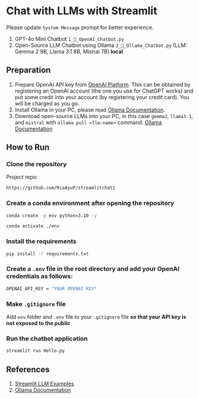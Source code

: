 # Chat with LLMs with Streamlit

Please update `System Message` prompt for better experience.
1. GPT-4o Mini Chatbot `1_🤖_OpenAI_Chatbot.py`
2. Open-Source LLM Chatbot using Ollama `2_🦙_Ollama_Chatbot.py` (LLM: Gemma 2 9B, Llama 3.1 8B, Mistral 7B) **local**

## Preparation
1. Prepare OpenAI API key from [OpenAI Platform](https://platform.openai.com/api-keys). This can be obtained by registering an OpenAI account (the one you use for ChatGPT works) and put some credit into your account (by registering your credit card). You will be charged as you go.
2. Install Ollama in your PC, please read [Ollama Documentation](https://github.com/ollama/ollama).
3. Download open-source LLMs into your PC, in this case `gemma2`, `llama3.1`, and `mistral` with `ollama pull <llm-name>` command. [Ollama Documentation](https://github.com/ollama/ollama)

## How to Run
### Clone the repository
Project repo:
```bash
https://github.com/RiaAyuP/streamlitchat1
```
### Create a conda environment after opening the repository
```bash
conda create -p env python=3.10 -y
```
```bash
conda activate ./env
```

### Install the requirements
```bash
pip install -r requirements.txt
```

### Create a `.env` file in the root directory and add your OpenAI credentials as follows:
```bash
OPENAI_API_KEY = "YOUR OPENAI KEY"
```

### Make `.gitignore` file
Add `env` folder and `.env` file to your `.gitignore` file **so that your API key is not exposed to the public**

### Run the chatbot application
```bash
streamlit run Hello.py
```

## References
1. [Streamlit LLM Examples](https://llm-examples.streamlit.app/)
2. [Ollama Documentation](https://github.com/ollama/ollama)